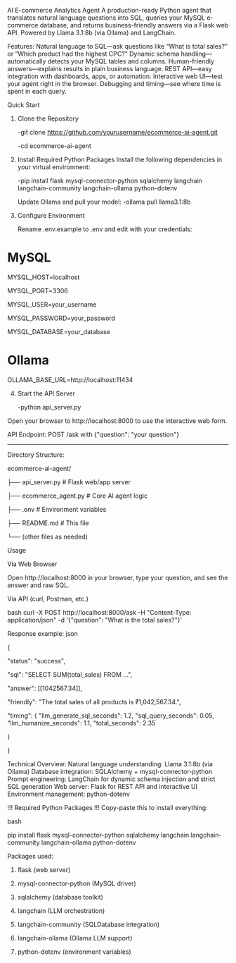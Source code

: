 AI E-commerce Analytics Agent
A production-ready Python agent that translates natural language questions into SQL, queries your MySQL e-commerce database, and returns business-friendly answers via a Flask web API.
Powered by Llama 3.1:8b (via Ollama) and LangChain.

Features:
Natural language to SQL—ask questions like “What is total sales?” or “Which product had the highest CPC?”
Dynamic schema handling—automatically detects your MySQL tables and columns.
Human-friendly answers—explains results in plain business language.
REST API—easy integration with dashboards, apps, or automation.
Interactive web UI—test your agent right in the browser.
Debugging and timing—see where time is spent in each query.

Quick Start
1. Clone the Repository

    -git clone https://github.com/yourusername/ecommerce-ai-agent.git

   -cd ecommerce-ai-agent

3. Install Required Python Packages
Install the following dependencies in your virtual environment:

   -pip install flask mysql-connector-python sqlalchemy langchain langchain-community langchain-ollama python-dotenv

   Update Ollama and pull your model:
  -ollama pull llama3.1:8b

3. Configure Environment

      Rename .env.example to .env and edit with your credentials:

# MySQL
MYSQL_HOST=localhost

MYSQL_PORT=3306

MYSQL_USER=your_username

MYSQL_PASSWORD=your_password

MYSQL_DATABASE=your_database

# Ollama

OLLAMA_BASE_URL=http://localhost:11434

4. Start the API Server

   -python api_server.py

Open your browser to http://localhost:8000 to use the interactive web form.

API Endpoint: POST /ask with {"question": "your question"}


-----------------------------------------------------------------------------------------------------------------

Directory Structure:

ecommerce-ai-agent/


├── api_server.py        # Flask web/app server

├── ecommerce_agent.py   # Core AI agent logic

├── .env                 # Environment variables

├── README.md            # This file

└── (other files as needed)

Usage

Via Web Browser

Open http://localhost:8000 in your browser, type your question, and see the answer and raw SQL.

Via API (curl, Postman, etc.)

bash
curl -X POST http://localhost:8000/ask -H "Content-Type: application/json" -d '{"question": "What is the total sales?"}'


Response example:
json

{

  "status": "success",
  
  "sql": "SELECT SUM(total_sales) FROM ...",
  
  "answer": [[1042567.34]],
  
  "friendly": "The total sales of all products is ₹1,042,567.34.",
  
  "timing": {
    "llm_generate_sql_seconds": 1.2,
    "sql_query_seconds": 0.05,
    "llm_humanize_seconds": 1.1,
    "total_seconds": 2.35
  
  }

}

Technical Overview:
Natural language understanding: Llama 3.1:8b (via Ollama)
Database integration: SQLAlchemy + mysql-connector-python
Prompt engineering: LangChain for dynamic schema injection and strict SQL generation
Web server: Flask for REST API and interactive UI
Environment management: python-dotenv

!!! Required Python Packages !!!
Copy-paste this to install everything:


bash

pip install flask mysql-connector-python sqlalchemy langchain langchain-community langchain-ollama python-dotenv

Packages used:
1.  flask (web server)

2. mysql-connector-python (MySQL driver)

3. sqlalchemy (database toolkit)

4. langchain (LLM orchestration)

5. langchain-community (SQLDatabase integration)

6. langchain-ollama (Ollama LLM support)

7. python-dotenv (environment variables)



